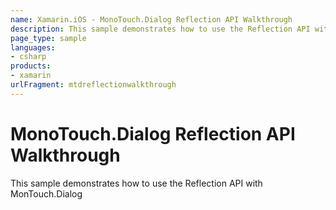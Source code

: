 ```yaml
---
name: Xamarin.iOS - MonoTouch.Dialog Reflection API Walkthrough
description: This sample demonstrates how to use the Reflection API with MonTouch.Dialog
page_type: sample
languages:
- csharp
products:
- xamarin
urlFragment: mtdreflectionwalkthrough
---
```

# MonoTouch.Dialog Reflection API Walkthrough

This sample demonstrates how to use the Reflection API with MonTouch.Dialog
